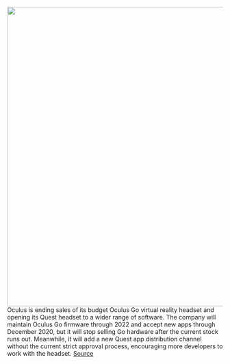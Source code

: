 <img src='https://cdn.vox-cdn.com/thumbor/_tLsHaFzDFpQmObIH2wk5rzRQtA=/0x0:2040x1360/1200x800/filters:focal(804x171:1130x497)/cdn.vox-cdn.com/uploads/chorus_image/image/66971149/akrales_180426_2494_0210.0.jpg' width='700px' /><br/>
Oculus is ending sales of its budget Oculus Go virtual reality headset and opening its Quest headset to a wider range of software. The company will maintain Oculus Go firmware through 2022 and accept new apps through December 2020, but it will stop selling Go hardware after the current stock runs out. Meanwhile, it will add a new Quest app distribution channel without the current strict approval process, encouraging more developers to work with the headset.
<a href='https://www.theverge.com/2020/6/23/21299311/oculus-go-headset-discontinued-quest-alternative-app-channel-launch'> Source <a/>